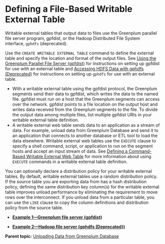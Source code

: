 # Defining a File-Based Writable External Table 

Writable external tables that output data to files use the Greenplum parallel file server program, gpfdist, or the Hadoop Distributed File System interface, `gphdfs` \(deprecated\).

Use the `CREATE WRITABLE EXTERNAL TABLE` command to define the external table and specify the location and format of the output files. See [Using the Greenplum Parallel File Server \(gpfdist\)](../../external/g-using-the-greenplum-parallel-file-server--gpfdist-.html) for instructions on setting up gpfdist for use with an external table and [Accessing HDFS Data with gphdfs \(Deprecated\)](../../external/g-using-hadoop-distributed-file-system--hdfs--tables.html) for instructions on setting up `gphdfs` for use with an external table.

-   With a writable external table using the gpfdist protocol, the Greenplum segments send their data to gpfdist, which writes the data to the named file. gpfdist must run on a host that the Greenplum segments can access over the network. gpfdist points to a file location on the output host and writes data received from the Greenplum segments to the file. To divide the output data among multiple files, list multiple gpfdist URIs in your writable external table definition.
-   A writable external web table sends data to an application as a stream of data. For example, unload data from Greenplum Database and send it to an application that connects to another database or ETL tool to load the data elsewhere. Writable external web tables use the `EXECUTE` clause to specify a shell command, script, or application to run on the segment hosts and accept an input stream of data. See [Defining a Command-Based Writable External Web Table](g-defining-a-command-based-writable-external-web-table.html) for more information about using `EXECUTE` commands in a writable external table definition.

You can optionally declare a distribution policy for your writable external tables. By default, writable external tables use a random distribution policy. If the source table you are exporting data from has a hash distribution policy, defining the same distribution key column\(s\) for the writable external table improves unload performance by eliminating the requirement to move rows over the interconnect. If you unload data from a particular table, you can use the `LIKE` clause to copy the column definitions and distribution policy from the source table.

-   **[Example 1—Greenplum file server \(gpfdist\)](../../load/topics/g-example-1-greenplum-file-server-gpfdist.html)**  

-   **[Example 2—Hadoop file server \(gphdfs \(Deprecated\)\)](../../load/topics/g-example-2-hadoop-file-server-gphdfs.html)**  


**Parent topic:** [Unloading Data from Greenplum Database](../../load/topics/g-unloading-data-from-greenplum-database.html)

